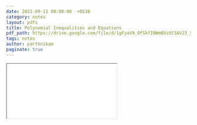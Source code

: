 ```yaml
---
date: 2021-09-11 00:00:00  +0530
category: notes
layout: pdfs
title: Polynomial Inequalities and Equations
pdf_path: https://drive.google.com/file/d/1gFyaV9_OfSkfI0WmBVzXCSAV23_S_ITY/preview?usp=sharing
tags: notes
author: parthnikam
paginate: true
---
```


<iframe class="embed-pdf" src="{{ page.pdf_path }}#toolbar=0" seamless="seamless" scrolling="no" style="overflow:hidden"></iframe>
